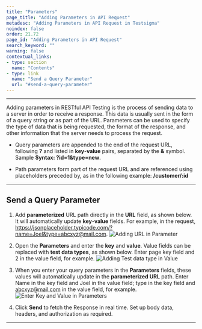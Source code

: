 ```yaml
---
title: "Parameters"
page_title: "Adding Parameters in API Request"
metadesc: "Adding Parameters in API Request in Testsigma"
noindex: false
order: 21.72
page_id: "Adding Parameters in API Request"
search_keyword: ""
warning: false
contextual_links:
- type: section
  name: "Contents" 
- type: link
  name: "Send a Query Parameter"
  url: "#send-a-query-parameter"
---
```


---

Adding parameters in RESTful API Testing is the process of sending data to a server in order to receive a response. This data is usually sent in the form of a query string or as part of the URL. Parameters can be used to specify the type of data that is being requested, the format of the response, and other information that the server needs to process the request.

- Query parameters are appended to the end of the request URL, following **?** and listed in **key**-**value** pairs, separated by the **&** symbol. Sample **Syntax: ?id=1&type=new**.

- Path parameters form part of the request URL and are referenced using placeholders preceded by, as in the following example: **/customer/:id**

---

## **Send a Query Parameter**

1. Add **parameterized** URL path directly in the **URL** field, as shown below. It will automatically update **key**-**value** fields. For example, in the request, <br>https://jsonplaceholder.typicode.com/?name=Joel&type=abcxyz@mail.com. ![Adding URL in Parameter](https://s3.amazonaws.com/static-docs.testsigma.com/new_images/projects/overview/parametersurl_restapi.gif)

2. Open the **Parameters** and enter the **key** and **value**. Value fields can be replaced with **test data types**, as shown below. Enter page key field and 2 in the value field, for example.
![Adding Test data type in Value](https://s3.amazonaws.com/static-docs.testsigma.com/new_images/projects/overview/parameters_testdata_restapi.gif)

3. When you enter your query parameters in the **Parameters** fields, these values will automatically update in the **parameterized URL** path. Enter Name in the key field and Joel in the value field; type in the key field and abcxyz@mail.com in the value field, for example. ![Enter Key and Value in Parameters](https://s3.amazonaws.com/static-docs.testsigma.com/new_images/projects/overview/parameters_restapi.gif)

4. Click **Send** to fetch the Response in real time. Set up body data, headers, and authorization as required.

---



